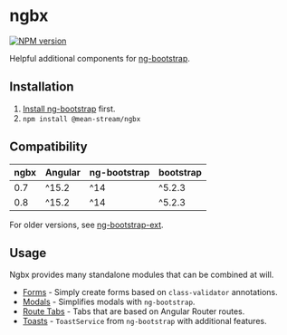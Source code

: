 # ngbx

[![NPM version](https://badge.fury.io/js/@mean-stream%2Fngbx.svg)](https://www.npmjs.com/package/@mean-stream/ngbx)

Helpful additional components for [ng-bootstrap](https://ng-bootstrap.github.io).

## Installation

1. [Install ng-bootstrap](https://ng-bootstrap.github.io/#/getting-started#installation) first.
2. `npm install @mean-stream/ngbx`

## Compatibility

| ngbx | Angular | ng-bootstrap | bootstrap |
|------|---------|--------------|-----------|
| 0.7  | ^15.2   | ^14          | ^5.2.3    |
| 0.8  | ^15.2   | ^14          | ^5.2.3    |

For older versions, see [ng-bootstrap-ext](https://github.com/Clashsoft/ng-bootstrap-ext#compatibility).

## Usage

Ngbx provides many standalone modules that can be combined at will.

- [Forms](./src/lib/forms) - Simply create forms based on `class-validator` annotations.
- [Modals](./src/lib/modal) - Simplifies modals with `ng-bootstrap`.
- [Route Tabs](./src/lib/route-tabs) - Tabs that are based on Angular Router routes.
- [Toasts](./src/lib/toast) - `ToastService` from `ng-bootstrap` with additional features.

